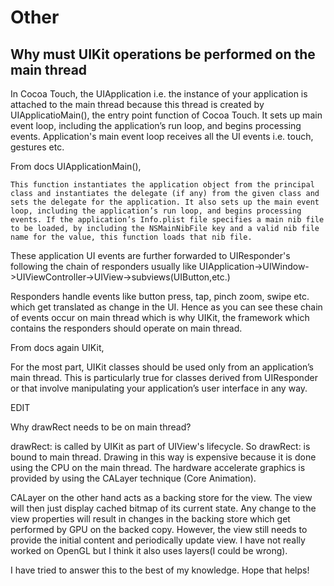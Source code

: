 # Other
## Why must UIKit operations be performed on the main thread


In Cocoa Touch, the UIApplication i.e. the instance of your application is attached to the main thread because this thread is created by UIApplicatioMain(), the entry point function of Cocoa Touch. It sets up main event loop, including the application’s run loop, and begins processing events. Application's main event loop receives all the UI events i.e. touch, gestures etc.

From docs UIApplicationMain(),

```
This function instantiates the application object from the principal class and instantiates the delegate (if any) from the given class and sets the delegate for the application. It also sets up the main event loop, including the application’s run loop, and begins processing events. If the application’s Info.plist file specifies a main nib file to be loaded, by including the NSMainNibFile key and a valid nib file name for the value, this function loads that nib file. 
```

These application UI events are further forwarded to UIResponder's following the chain of responders usually like UIApplication->UIWindow->UIViewController->UIView->subviews(UIButton,etc.)

Responders handle events like button press, tap, pinch zoom, swipe etc. which get translated as change in the UI. Hence as you can see these chain of events occur on main thread which is why UIKit, the framework which contains the responders should operate on main thread.

From docs again UIKit,

For the most part, UIKit classes should be used only from an application’s main thread. This is particularly true for classes derived from UIResponder or that involve manipulating your application’s user interface in any way.

EDIT

Why drawRect needs to be on main thread?

drawRect: is called by UIKit as part of UIView's lifecycle. So drawRect: is bound to main thread. Drawing in this way is expensive because it is done using the CPU on the main thread. The hardware accelerate graphics is provided by using the CALayer technique (Core Animation).

CALayer on the other hand acts as a backing store for the view. The view will then just display cached bitmap of its current state. Any change to the view properties will result in changes in the backing store which get performed by GPU on the backed copy. However, the view still needs to provide the initial content and periodically update view. I have not really worked on OpenGL but I think it also uses layers(I could be wrong).

I have tried to answer this to the best of my knowledge. Hope that helps!

